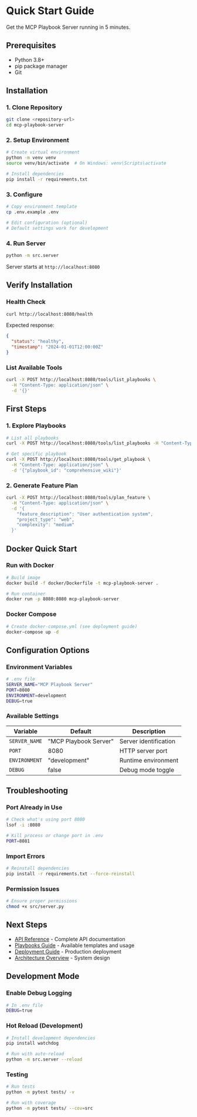 # Quick Start Guide

Get the MCP Playbook Server running in 5 minutes.

## Prerequisites

- Python 3.8+
- pip package manager
- Git

## Installation

### 1. Clone Repository
```bash
git clone <repository-url>
cd mcp-playbook-server
```

### 2. Setup Environment
```bash
# Create virtual environment
python -m venv venv
source venv/bin/activate  # On Windows: venv\Scripts\activate

# Install dependencies
pip install -r requirements.txt
```

### 3. Configure
```bash
# Copy environment template
cp .env.example .env

# Edit configuration (optional)
# Default settings work for development
```

### 4. Run Server
```bash
python -m src.server
```

Server starts at `http://localhost:8080`

## Verify Installation

### Health Check
```bash
curl http://localhost:8080/health
```

Expected response:
```json
{
  "status": "healthy",
  "timestamp": "2024-01-01T12:00:00Z"
}
```

### List Available Tools
```bash
curl -X POST http://localhost:8080/tools/list_playbooks \
  -H "Content-Type: application/json" \
  -d '{}'
```

## First Steps

### 1. Explore Playbooks
```bash
# List all playbooks
curl -X POST http://localhost:8080/tools/list_playbooks -H "Content-Type: application/json" -d '{}'

# Get specific playbook
curl -X POST http://localhost:8080/tools/get_playbook \
  -H "Content-Type: application/json" \
  -d '{"playbook_id": "comprehensive_wiki"}'
```

### 2. Generate Feature Plan
```bash
curl -X POST http://localhost:8080/tools/plan_feature \
  -H "Content-Type: application/json" \
  -d '{
    "feature_description": "User authentication system",
    "project_type": "web",
    "complexity": "medium"
  }'
```



## Docker Quick Start

### Run with Docker
```bash
# Build image
docker build -f docker/Dockerfile -t mcp-playbook-server .

# Run container
docker run -p 8080:8080 mcp-playbook-server
```

### Docker Compose
```bash
# Create docker-compose.yml (see deployment guide)
docker-compose up -d
```

## Configuration Options

### Environment Variables
```bash
# .env file
SERVER_NAME="MCP Playbook Server"
PORT=8080
ENVIRONMENT=development
DEBUG=true
```

### Available Settings
| Variable | Default | Description |
|----------|---------|-------------|
| `SERVER_NAME` | "MCP Playbook Server" | Server identification |
| `PORT` | 8080 | HTTP server port |
| `ENVIRONMENT` | "development" | Runtime environment |
| `DEBUG` | false | Debug mode toggle |

## Troubleshooting

### Port Already in Use
```bash
# Check what's using port 8080
lsof -i :8080

# Kill process or change port in .env
PORT=8081
```

### Import Errors
```bash
# Reinstall dependencies
pip install -r requirements.txt --force-reinstall
```

### Permission Issues
```bash
# Ensure proper permissions
chmod +x src/server.py
```

## Next Steps

- [API Reference](./api-reference.md) - Complete API documentation
- [Playbooks Guide](./playbooks.md) - Available templates and usage
- [Deployment Guide](../operations/deployment.md) - Production deployment
- [Architecture Overview](../overview/architecture.md) - System design

## Development Mode

### Enable Debug Logging
```bash
# In .env file
DEBUG=true
```

### Hot Reload (Development)
```bash
# Install development dependencies
pip install watchdog

# Run with auto-reload
python -m src.server --reload
```

### Testing
```bash
# Run tests
python -m pytest tests/ -v

# Run with coverage
python -m pytest tests/ --cov=src
```